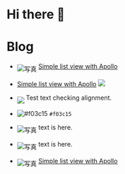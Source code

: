 # Hi there 👋

# Blog

* <img src="https://via.placeholder.com/10/0000FF/808080?Text=Apollo" alt="写真" align="middle" /> [Simple list view with Apollo](https://gist.github.com/narutaro/cd0006bc0d066fc6548534b1c1a36fb0)


* [Simple list view with Apollo](https://gist.github.com/narutaro/cd0006bc0d066fc6548534b1c1a36fb0) ![](https://via.placeholder.com/20)
*   <img src="https://via.placeholder.com/30" align="middle" /> Test text checking alignment.
* ![#f03c15](https://placehold.it/15/f03c15/000000?text=+) `#f03c15`
* <img src="https://via.placeholder.com/50" alt="写真" align="middle" /> text is here. 
* <img src="https://via.placeholder.com/100" alt="写真" align="middle" /> text is here. 
* <img src="https://via.placeholder.com/100/0000FF/808080?Text=Apollo" alt="写真" align="middle" /> [Simple list view with Apollo](https://gist.github.com/narutaro/cd0006bc0d066fc6548534b1c1a36fb0)


<!--
**narutaro/narutaro** is a ✨ _special_ ✨ repository because its `README.md` (this file) appears on your GitHub profile.

Here are some ideas to get you started:

- 🔭 I’m currently working on ...
- 🌱 I’m currently learning ...
- 👯 I’m looking to collaborate on ...
- 🤔 I’m looking for help with ...
- 💬 Ask me about ...
- 📫 How to reach me: ...
- 😄 Pronouns: ...
- ⚡ Fun fact: ...
-->
